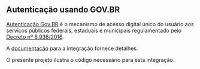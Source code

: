 ## Autenticação usando GOV.BR

[Autenticação Gov.BR](https://www.gov.br/governodigital/pt-br/transformacao-digital/ferramentas/autenticacao-gov-br) é o mecanismo de acesso digital único do usuário aos serviços públicos federais, estaduais e municipais regulamentado pelo [Decreto nº 8.936/2016](http://www.planalto.gov.br/ccivil_03/_ato2015-2018/2016/decreto/D8936.htm).

A [documentação](https://manual-roteiro-integracao-login-unico.servicos.gov.br/pt/stable/iniciarintegracao.html) para
a integração fornece detalhes.

O presente projeto ilustra o código necessário para esta integração.
